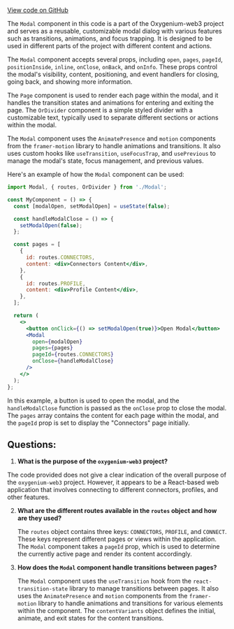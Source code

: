 [View code on GitHub](https://github.com/oxygenium-network/oxygenium-web3/packages/web3-react/src/components/Common/Modal/index.tsx)

The `Modal` component in this code is a part of the Oxygenium-web3 project and serves as a reusable, customizable modal dialog with various features such as transitions, animations, and focus trapping. It is designed to be used in different parts of the project with different content and actions.

The `Modal` component accepts several props, including `open`, `pages`, `pageId`, `positionInside`, `inline`, `onClose`, `onBack`, and `onInfo`. These props control the modal's visibility, content, positioning, and event handlers for closing, going back, and showing more information.

The `Page` component is used to render each page within the modal, and it handles the transition states and animations for entering and exiting the page. The `OrDivider` component is a simple styled divider with a customizable text, typically used to separate different sections or actions within the modal.

The `Modal` component uses the `AnimatePresence` and `motion` components from the `framer-motion` library to handle animations and transitions. It also uses custom hooks like `useTransition`, `useFocusTrap`, and `usePrevious` to manage the modal's state, focus management, and previous values.

Here's an example of how the `Modal` component can be used:

```jsx
import Modal, { routes, OrDivider } from './Modal';

const MyComponent = () => {
  const [modalOpen, setModalOpen] = useState(false);

  const handleModalClose = () => {
    setModalOpen(false);
  };

  const pages = [
    {
      id: routes.CONNECTORS,
      content: <div>Connectors Content</div>,
    },
    {
      id: routes.PROFILE,
      content: <div>Profile Content</div>,
    },
  ];

  return (
    <>
      <button onClick={() => setModalOpen(true)}>Open Modal</button>
      <Modal
        open={modalOpen}
        pages={pages}
        pageId={routes.CONNECTORS}
        onClose={handleModalClose}
      />
    </>
  );
};
```

In this example, a button is used to open the modal, and the `handleModalClose` function is passed as the `onClose` prop to close the modal. The `pages` array contains the content for each page within the modal, and the `pageId` prop is set to display the "Connectors" page initially.
## Questions: 
 1. **What is the purpose of the `oxygenium-web3` project?**

   The code provided does not give a clear indication of the overall purpose of the `oxygenium-web3` project. However, it appears to be a React-based web application that involves connecting to different connectors, profiles, and other features.

2. **What are the different routes available in the `routes` object and how are they used?**

   The `routes` object contains three keys: `CONNECTORS`, `PROFILE`, and `CONNECT`. These keys represent different pages or views within the application. The `Modal` component takes a `pageId` prop, which is used to determine the currently active page and render its content accordingly.

3. **How does the `Modal` component handle transitions between pages?**

   The `Modal` component uses the `useTransition` hook from the `react-transition-state` library to manage transitions between pages. It also uses the `AnimatePresence` and `motion` components from the `framer-motion` library to handle animations and transitions for various elements within the component. The `contentVariants` object defines the initial, animate, and exit states for the content transitions.